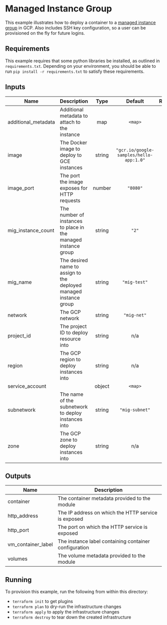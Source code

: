 # Managed Instance Group

This example illustrates how to deploy a container to a [managed instance group](https://cloud.google.com/compute/docs/instance-groups/#managed_instance_groups) in GCP. Also includes SSH key configuration, so a user can be provisioned on the fly for future logins.

## Requirements

This example requires that some python libraries be installed, as outlined in `requirements.txt`. Depending on your environment, you should be able to run `pip install -r requirements.txt` to satisfy these requirements.

<!-- BEGINNING OF PRE-COMMIT-TERRAFORM DOCS HOOK -->
## Inputs

| Name | Description | Type | Default | Required |
|------|-------------|:----:|:-----:|:-----:|
| additional\_metadata | Additional metadata to attach to the instance | map | `<map>` | no |
| image | The Docker image to deploy to GCE instances | string | `"gcr.io/google-samples/hello-app:1.0"` | no |
| image\_port | The port the image exposes for HTTP requests | number | `"8080"` | no |
| mig\_instance\_count | The number of instances to place in the managed instance group | string | `"2"` | no |
| mig\_name | The desired name to assign to the deployed managed instance group | string | `"mig-test"` | no |
| network | The GCP network | string | `"mig-net"` | no |
| project\_id | The project ID to deploy resource into | string | n/a | yes |
| region | The GCP region to deploy instances into | string | n/a | yes |
| service\_account |  | object | `<map>` | no |
| subnetwork | The name of the subnetwork to deploy instances into | string | `"mig-subnet"` | no |
| zone | The GCP zone to deploy instances into | string | n/a | yes |

## Outputs

| Name | Description |
|------|-------------|
| container | The container metadata provided to the module |
| http\_address | The IP address on which the HTTP service is exposed |
| http\_port | The port on which the HTTP service is exposed |
| vm\_container\_label | The instance label containing container configuration |
| volumes | The volume metadata provided to the module |

<!-- END OF PRE-COMMIT-TERRAFORM DOCS HOOK -->

## Running

To provision this example, run the following from within this directory:

- `terraform init` to get plugins
- `terraform plan` to dry-run the infrastructure changes
- `terraform apply` to apply the infrastructure changes
- `terraform destroy` to tear down the created infrastructure
